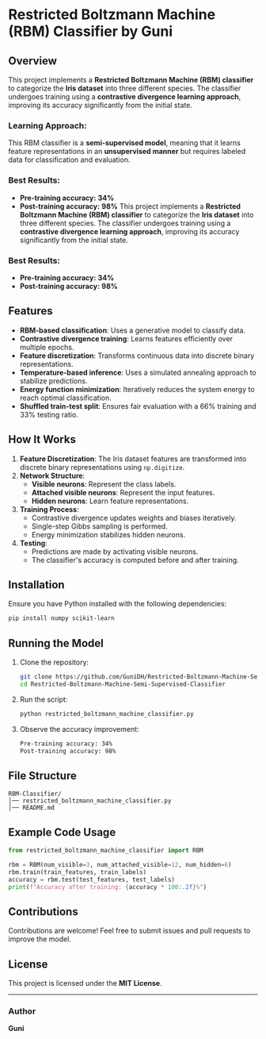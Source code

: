 # Restricted Boltzmann Machine (RBM) Classifier by Guni

## Overview

This project implements a **Restricted Boltzmann Machine (RBM) classifier** to categorize the **Iris dataset** into three different species. The classifier undergoes training using a **contrastive divergence learning approach**, improving its accuracy significantly from the initial state.

### **Learning Approach:**
This RBM classifier is a **semi-supervised model**, meaning that it learns feature representations in an **unsupervised manner** but requires labeled data for classification and evaluation.

### **Best Results:**
- **Pre-training accuracy:** **34%**
- **Post-training accuracy:** **98%**
This project implements a **Restricted Boltzmann Machine (RBM) classifier** to categorize the **Iris dataset** into three different species. The classifier undergoes training using a **contrastive divergence learning approach**, improving its accuracy significantly from the initial state.

### **Best Results:**
- **Pre-training accuracy:** **34%**
- **Post-training accuracy:** **98%**

## Features

- **RBM-based classification**: Uses a generative model to classify data.
- **Contrastive divergence training**: Learns features efficiently over multiple epochs.
- **Feature discretization**: Transforms continuous data into discrete binary representations.
- **Temperature-based inference**: Uses a simulated annealing approach to stabilize predictions.
- **Energy function minimization**: Iteratively reduces the system energy to reach optimal classification.
- **Shuffled train-test split**: Ensures fair evaluation with a 66% training and 33% testing ratio.

## How It Works

1. **Feature Discretization**: The Iris dataset features are transformed into discrete binary representations using `np.digitize`.
2. **Network Structure**:
   - **Visible neurons**: Represent the class labels.
   - **Attached visible neurons**: Represent the input features.
   - **Hidden neurons**: Learn feature representations.
3. **Training Process**:
   - Contrastive divergence updates weights and biases iteratively.
   - Single-step Gibbs sampling is performed.
   - Energy minimization stabilizes hidden neurons.
4. **Testing**:
   - Predictions are made by activating visible neurons.
   - The classifier's accuracy is computed before and after training.

## Installation

Ensure you have Python installed with the following dependencies:

```sh
pip install numpy scikit-learn
```

## Running the Model

1. Clone the repository:
   ```sh
   git clone https://github.com/GuniDH/Restricted-Boltzmann-Machine-Semi-Supervised-Classifier.git
   cd Restricted-Boltzmann-Machine-Semi-Supervised-Classifier
   ```
2. Run the script:
   ```sh
   python restricted_boltzmann_machine_classifier.py
   ```
3. Observe the accuracy improvement:
   ```sh
   Pre-training accuracy: 34%
   Post-training accuracy: 98%
   ```

## File Structure
```
RBM-Classifier/
│── restricted_boltzmann_machine_classifier.py
│── README.md
```

## Example Code Usage

```python
from restricted_boltzmann_machine_classifier import RBM

rbm = RBM(num_visible=3, num_attached_visible=12, num_hidden=6)
rbm.train(train_features, train_labels)
accuracy = rbm.test(test_features, test_labels)
print(f"Accuracy after training: {accuracy * 100:.2f}%")
```

## Contributions

Contributions are welcome! Feel free to submit issues and pull requests to improve the model.

## License

This project is licensed under the **MIT License**.

---
### Author
**Guni**  

